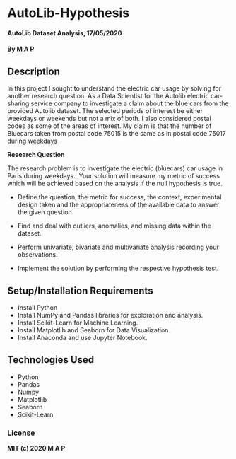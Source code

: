 # AutoLib-Hypothesis
#### AutoLib Dataset Analysis, 17/05/2020
#### By **M A P**
## Description
In this project I sought to understand the electric car usage by solving for another research question. 
As a Data Scientist for the Autolib electric car-sharing service company to investigate a claim about the blue cars from the provided Autolib dataset. 
The selected periods of interest be either weekdays or weekends but not a mix of both. 
I also considered postal codes as some of the areas of interest.
My claim is that the number of Bluecars taken from postal code 75015 is the same as in postal code 75017 during weekdays

**Research Question**

The research problem is to investigate the electric (bluecars) car usage in Paris during weekdays.. 
Your solution will measure my metric of success which will be achieved based on the analysis if the null hypothesis is true.

*   Define the question, the metric for success, the context, experimental design taken and the appropriateness of the available data to answer the given question
*   Find and deal with outliers, anomalies, and missing data within the dataset.


*   Perform univariate, bivariate and multivariate analysis recording your observations.
*   Implement the solution by performing the respective hypothesis test.



## Setup/Installation Requirements
* Install Python
* Install NumPy and Pandas libraries for exploration and analysis.
* Install Scikit-Learn for Machine Learning.
* Install Matplotlib and Seaborn for Data Visualization.
* Install Anaconda and use Jupyter Notebook.

## Technologies Used
* Python
* Pandas
* Numpy
* Matplotlib
* Seaborn
* Scikit-Learn

### License
**MIT (c) 2020 M A P**
